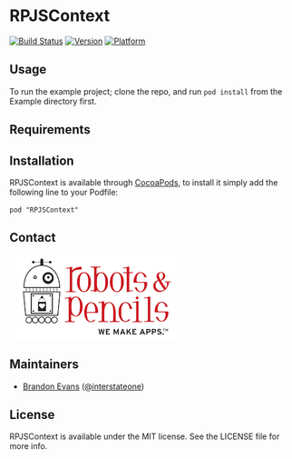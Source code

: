 # RPJSContext

[![Build Status](https://magnum.travis-ci.com/RobotsAndPencils/RPJSContext.svg?token=TsaPYdGYanrQeXcqDg9h&branch=master)](https://magnum.travis-ci.com/RobotsAndPencils/RPJSContext)
[![Version](http://cocoapod-badges.herokuapp.com/v/RPJSContext/badge.png)](http://cocoadocs.org/docsets/RPJSContext)
[![Platform](http://cocoapod-badges.herokuapp.com/p/RPJSContext/badge.png)](http://cocoadocs.org/docsets/RPJSContext)

## Usage

To run the example project; clone the repo, and run `pod install` from the Example directory first.

## Requirements

## Installation

RPJSContext is available through [CocoaPods](http://cocoapods.org), to install
it simply add the following line to your Podfile:

    pod "RPJSContext"

## Contact

<a href="http://www.robotsandpencils.com"><img src="RNPLogo.png"></a>

## Maintainers

- [Brandon Evans](https://www.github.com/interstateone) ([@interstateone](https://twitter.com/interstateone))

## License

RPJSContext is available under the MIT license. See the LICENSE file for more info.

